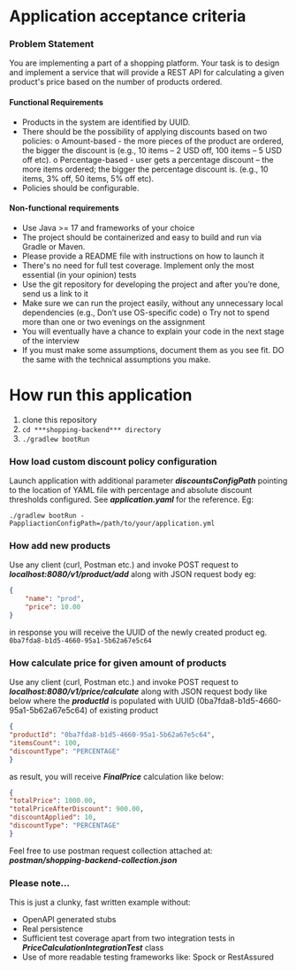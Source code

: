 # Application acceptance criteria #

### Problem Statement ###
You are implementing a part of a shopping platform. Your task is to design and implement a
service that will provide a REST API for calculating a given product's price based on the number
of products ordered.


#### Functional Requirements ####
* Products in the system are identified by UUID.
* There should be the possibility of applying discounts based on two policies:
o Amount-based - the more pieces of the product are ordered, the bigger the
discount is (e.g., 10 items – 2 USD off, 100 items – 5 USD off etc).
o Percentage-based - user gets a percentage discount – the more items ordered;
the bigger the percentage discount is. (e.g., 10 items, 3% off, 50 items, 5% off etc).
* Policies should be configurable.

#### Non-functional requirements ####
* Use Java >= 17 and frameworks of your choice
* The project should be containerized and easy to build and run via Gradle or Maven.
* Please provide a README file with instructions on how to launch it
* There's no need for full test coverage. Implement only the most essential (in your
opinion) tests
* Use the git repository for developing the project and after you’re done, send us a link to
it
* Make sure we can run the project easily, without any unnecessary local dependencies
(e.g., Don’t use OS-specific code)
o Try not to spend more than one or two evenings on the assignment
* You will eventually have a chance to explain your code in the next stage of the interview
* If you must make some assumptions, document them as you see fit. DO the same with
the technical assumptions you make.



# How run this application #

1. clone this repository
2. ```cd ***shopping-backend*** directory```
3. ```./gradlew bootRun```

### How load custom discount policy configuration ####

Launch application with additional parameter ***discountsConfigPath*** pointing to the location of YAML file with percentage and absolute discount thresholds configured. See ***application.yaml*** for the reference. Eg:

```
./gradlew bootRun -PappliactionConfigPath=/path/to/your/application.yml
```


### How add new products ####

Use any client (curl, Postman etc.) and invoke POST request to ***localhost:8080/v1/product/add*** along with  JSON request body eg:

```json
{
    "name": "prod",
    "price": 10.00
}

```

in response you will receive the UUID of the newly created product eg. ```0ba7fda8-b1d5-4660-95a1-5b62a67e5c64```

### How calculate price for given amount of products ####
Use any client (curl, Postman etc.) and invoke POST request to ***localhost:8080/v1/price/calculate*** along with JSON request body like below where the ***productId*** is populated with UUID (0ba7fda8-b1d5-4660-95a1-5b62a67e5c64) of existing product

```json
{
"productId": "0ba7fda8-b1d5-4660-95a1-5b62a67e5c64",
"itemsCount": 100,
"discountType": "PERCENTAGE"
}
```

as result, you will receive ***FinalPrice*** calculation like below:

```json
{
"totalPrice": 1000.00,
"totalPriceAfterDiscount": 900.00,
"discountApplied": 10,
"discountType": "PERCENTAGE"
}
```

Feel free to use postman request collection attached at: ***postman/shopping-backend-collection.json***

### Please note... ####
This is just a clunky, fast written example without:
* OpenAPI generated stubs
* Real persistence
* Sufficient test coverage apart from two integration tests in ***PriceCalculationIntegrationTest*** class
* Use of more readable testing frameworks like: Spock or RestAssured